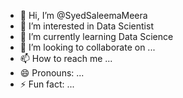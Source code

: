 - 👋 Hi, I’m @SyedSaleemaMeera
- 👀 I’m interested in Data Scientist
- 🌱 I’m currently learning Data Science
- 💞️ I’m looking to collaborate on ...
- 📫 How to reach me ...
- 😄 Pronouns: ...
- ⚡ Fun fact: ...

<!---
SyedSaleemaMeera/SyedSaleemaMeera is a ✨ special ✨ repository because its `README.md` (this file) appears on your GitHub profile.
You can click the Preview link to take a look at your changes.
--->
